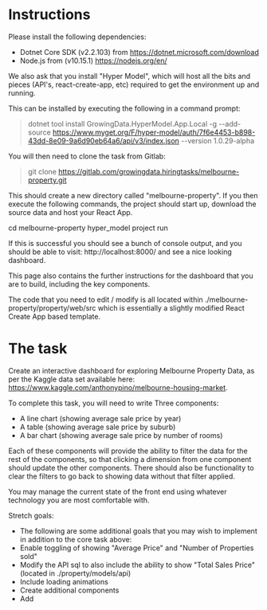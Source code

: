 # Instructions

Please install the following dependencies:
 - Dotnet Core SDK (v2.2.103) from https://dotnet.microsoft.com/download
 - Node.js from (v10.15.1) https://nodejs.org/en/

We also ask that you install "Hyper Model", which will host all the bits and pieces (API's, react-create-app, etc) required to get the environment up and running.

This can be installed by executing the following in a command prompt:

> dotnet tool install GrowingData.HyperModel.App.Local -g --add-source https://www.myget.org/F/hyper-model/auth/7f6e4453-b898-43dd-8e09-9a6d90eb64a6/api/v3/index.json --version 1.0.29-alpha
 
You will then need to clone the task from Gitlab:

> git clone https://gitlab.com/growingdata.hiringtasks/melbourne-property.git

This should create a new directory called "melbourne-property".  If you then execute the following commands, the project should start up, download the source data and host your React App.

cd melbourne-property
hyper_model project run

If this is successful you should see a bunch of console output, and you should be able to visit:
http://localhost:8000/ and see a nice looking dashboard.

This page also contains the further instructions for the dashboard that you are to build, including the key components.

The code that you need to edit / modify is all located within ./melbourne-property/property/web/src which is essentially a slightly modified React Create App based template.

# The task

Create an interactive dashboard for exploring Melbourne Property Data, as per the Kaggle data set available here: https://www.kaggle.com/anthonypino/melbourne-housing-market.

To complete this task, you will need to write Three components:
 - A line chart (showing average sale price by year)
 - A table (showing average sale price by suburb)
 - A bar chart (showing average sale price by number of rooms)

Each of these components will provide the ability to filter the data for the rest of the components, so that clicking a dimension from one component should update the other components. There should also be functionality to clear the filters to go back to showing data without that filter applied.  

You may manage the current state of the front end using whatever technology you are most comfortable with.

Stretch goals:
 - The following are some additional goals that you may wish to implement in addition to the core task above:
 - Enable toggling of showing "Average Price" and "Number of Properties sold"
 - Modify the API sql to also include the ability to show "Total Sales Price" (located in ./property/models/api)
 - Include loading animations
 - Create additional components
 - Add
